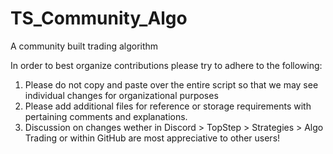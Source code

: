 # TS_Community_Algo
A community built trading algorithm

In order to best organize contributions please try to adhere to the following:
1) Please do not copy and paste over the entire script so that we may see individual changes for organizational purposes
2) Please add additional files for reference or storage requirements with pertaining comments and explanations.
3) Discussion on changes wether in Discord > TopStep > Strategies > Algo Trading or within GitHub are most appreciative to other users!
